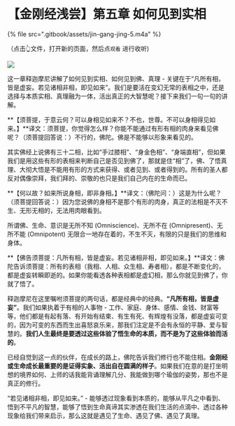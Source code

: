 # 【金刚经浅尝】第五章 如何见到实相

{% file src=".gitbook/assets/jin-gang-jing-5.m4a" %}

（点击👆文件，打开新的页面，然后点`观看` 进行收听\)

![](https://mmbiz.qpic.cn/mmbiz_png/xws7d9qricCZNBJaYqqRDQ3joZHEte85eUWGeibaeYwm6s3qm6rcQKia0AHUrlsYMOBWvLVj97ndGibicrMgicql3Lfg/640?wx_fmt=png&tp=webp&wxfrom=5&wx_lazy=1&wx_co=1)

这一章释迦摩尼讲解了如何见到实相、如何见到佛、真理 - 关键在于“凡所有相，皆是虚妄。若见诸相非相，即见如来”。我们是要活在变幻无常的表相之中，还是选择与本质实相、真理融为一体，活出真正的大智慧呢？接下来我们一句一句的讲解。

**【须菩提，于意云何？可以身相见如来不？不也，世尊。不可以身相得见如来。】**译文：须菩提，你觉得怎么样？你能不能通过有形有相的肉身来看见佛呢？（须菩提回答说：）不行的，佛陀。佛是不能够以形象来看见的。

其实佛经上说佛有三十二相，比如“手过膝相”、“身金色相”、“身端直相”，但如果我们是用这些有形的表相来判断自己是否见到佛了，那就是住“相”了，佛、了悟真理、大彻大悟是不能用有形的方式来获得、或者见到、或者得到的。所有的圣人都反对偶像崇拜，我们拜的、崇敬的也只是我们自己内在的生命而已。

**【何以故？如来所说身相，即非身相。】**译文：（佛陀问：）这是为什么呢？（须菩提回答说：）因为您说佛的身相不是那个有形的肉身，真正的法相是不灭不生、无形无相的，无法用肉眼看到。

所谓佛、生命、意识是无所不知 \(Omniscience\)、无所不在 \(Omnipresent\)、无所不能 \(Omnipotent\) 无限合一地存在着的，不生不灭，有限的只是我们的思维和身体。

**【佛告须菩提：凡所有相，皆是虚妄。若见诸相非相，即见如来。】**译文：佛陀告诉须菩提：所有的表相（我相、人相、众生相、寿者相），都是不断变化的，都是虚妄转瞬即逝的。如果你能看透各种表相都是虚幻相，那么你就见到佛了，你就了悟了。

释迦摩尼在这里嘱咐须菩提的两句话，都是经典中的经典。**“凡所有相，皆是虚妄”**。我们如果执着于有相的人事物 - 工作、家庭、身体、感情、金钱、财富等等，他们都是有起有落、有开始有结束、有生有死、有辉煌有没落，都是虚妄可变的，因为可变的东西而生出喜怒哀乐来，那我们注定是不会有永恒的平静、爱与智慧的。**我们人生最终是要透过这些体验了悟生命的本质，而不是为了这些体验而活的**。

已经自觉到这一点的伙伴，在成长的路上，佛陀告诉我们修行也不能住相。**金刚经或生命成长最重要的是证得实象、活出自在圆满的样子**。如果我们在意的是打坐明想的境界如何、上师的话我能背诵理解几分、我能做到哪个瑜伽的姿势，那也不是真正的修行。

“若见诸相非相，即见如来。” - 能够透过现象看到本质的，能够从平凡之中看到、悟到不平凡的智慧，能够了悟到生命真谛其实渗透在我们生活的点滴中、透过各种现象给我们带来启示，那么这就是遇见了生命、遇见了佛、遇见了真理。

